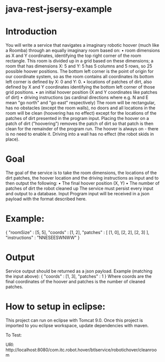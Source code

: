 # java-rest-jsersy-example

# Introduction
You will write a service that navigates a imaginary robotic hoover (much like a Roomba) through an equally imaginary room based on:
•	room dimensions as X and Y coordinates, identifying the top right corner of the room rectangle. This room is divided up in a grid based on these dimensions; a room that has dimensions X: 5 and Y: 5 has 5 columns and 5 rows, so 25 possible hoover positions. The bottom left corner is the point of origin for our coordinate system, so as the room contains all coordinates its bottom left corner is defined by X: 0 and Y: 0.
•	locations of patches of dirt, also defined by X and Y coordinates identifying the bottom left corner of those grid positions.
•	an initial hoover position (X and Y coordinates like patches of dirt)
•	driving instructions (as cardinal directions where e.g. N and E mean "go north" and "go east" respectively)
The room will be rectangular, has no obstacles (except the room walls), no doors and all locations in the room will be clean (hoovering has no effect) except for the locations of the patches of dirt presented in the program input.
Placing the hoover on a patch of dirt ("hoovering") removes the patch of dirt so that patch is then clean for the remainder of the program run. The hoover is always on - there is no need to enable it.
Driving into a wall has no effect (the robot skids in place).
# Goal
The goal of the service is to take the room dimensions, the locations of the dirt patches, the hoover location and the driving instructions as input and to then output the following:
•	The final hoover position (X, Y)
•	The number of patches of dirt the robot cleaned up
The service must persist every input and output to a database.
Input
Program input will be received in a json payload with the format described here.

# Example:
{
  "roomSize" : [5, 5],
  "coords" : [1, 2],
  "patches" : [
    [1, 0],
    [2, 2],
    [2, 3]
  ],
  "instructions" : "NNESEESWNWW"
}

# Output
Service output should be returned as a json payload.
Example (matching the input above):
{
  "coords" : [1, 3],
  "patches" : 1
}
Where coords are the final coordinates of the hoover and patches is the number of cleaned patches.


# How to setup in eclipse:

This project can run on eclipse with Tomcat 9.0. 
Once this project is imported to you eclipse workspace, update dependencies with maven.

To Test:

URI: http://localhost:8080/com.itc.robot.hover/btlservice/robotichover/cleanroom
